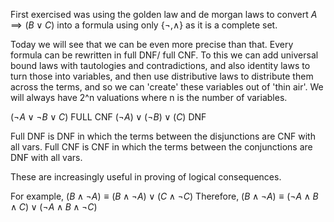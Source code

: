 First exercised was using the golden law and de morgan laws to convert $A \implies (B \lor C)$ into a formula using only $\{\neg, \land\}$ as it is a complete set. 

Today we will see that we can be even more precise than that.
Every formula can be rewritten in full DNF/ full CNF.
To this we can add universal bound laws with tautologies and contradictions, and also identity laws to turn those into variables, and then use distributive laws to distribute them across the terms, and so we can 'create' these variables out of 'thin air'.
We will always have 2^n valuations where n is the number of variables.

$(\neg A\lor \neg B \lor C)$ FULL CNF
$(\neg A) \lor (\neg B) \lor (C)$ DNF

Full DNF is DNF in which the terms between the disjunctions are CNF with all vars.
Full CNF is CNF in which the terms between the conjunctions are DNF with all vars.

These are increasingly useful in proving of logical consequences.

For example,
$(B \land \neg A) \equiv (B \land \neg A) \lor (C \land \neg C)$
Therefore,
$(B \land \neg A) \equiv (\neg A \land B \land C) \lor (\neg A \land B \land \neg C)$
